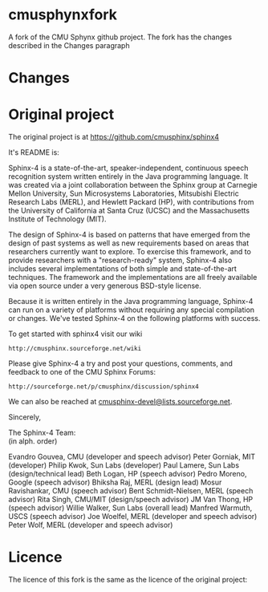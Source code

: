 # cmusphynxfork
A fork of the CMU Sphynx github project. The fork has the changes described in the Changes paragraph

# Changes

# Original project
The original project is at https://github.com/cmusphinx/sphinx4

It's README is:

Sphinx-4 is a state-of-the-art, speaker-independent, continuous speech
recognition system written entirely in the Java programming language. It
was created via a joint collaboration between the Sphinx group at
Carnegie Mellon University, Sun Microsystems Laboratories, Mitsubishi
Electric Research Labs (MERL), and Hewlett Packard (HP), with
contributions from the University of California at Santa Cruz (UCSC) and
the Massachusetts Institute of Technology (MIT).

The design of Sphinx-4 is based on patterns that have emerged from the
design of past systems as well as new requirements based on areas that
researchers currently want to explore.  To exercise this framework, and
to provide researchers with a "research-ready" system, Sphinx-4 also
includes several implementations of both simple and state-of-the-art
techniques.  The framework and the implementations are all freely
available via open source under a very generous BSD-style license.

Because it is written entirely in the Java programming language, Sphinx-4
can run on a variety of platforms without requiring any special
compilation or changes.  We've tested Sphinx-4 on the following platforms
with success.

To get started with sphinx4 visit our wiki

    http://cmusphinx.sourceforge.net/wiki

Please give Sphinx-4 a try and post your questions, comments, and
feedback to one of the CMU Sphinx Forums:

    http://sourceforge.net/p/cmusphinx/discussion/sphinx4
    
We can also be reached at cmusphinx-devel@lists.sourceforge.net.

Sincerely,

The Sphinx-4 Team:  
(in alph. order)    

Evandro Gouvea, CMU (developer and speech advisor)
Peter Gorniak, MIT (developer)
Philip Kwok, Sun Labs (developer)
Paul Lamere, Sun Labs (design/technical lead)
Beth Logan, HP (speech advisor)
Pedro Moreno, Google (speech advisor)
Bhiksha Raj, MERL (design lead)
Mosur Ravishankar, CMU (speech advisor)
Bent Schmidt-Nielsen, MERL (speech advisor)
Rita Singh, CMU/MIT (design/speech advisor)
JM Van Thong, HP (speech advisor)
Willie Walker, Sun Labs (overall lead)
Manfred Warmuth, USCS (speech advisor)
Joe Woelfel, MERL (developer and speech advisor)
Peter Wolf, MERL (developer and speech advisor)

# Licence
The licence of this fork is the same as the licence of the original project: 
